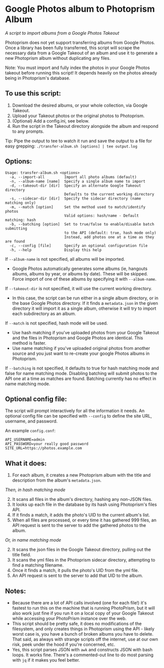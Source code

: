 # Google Photos album to Photoprism Album
*A script to import albums from a Google Photos Takeout*

Photoprism does not yet support transferring albums from Google Photos.  Once a library 
has been fully transferred, this script will scrape the necessary data from a Google 
Takeout of an album and use it to generate a new Photoprism album without duplicating any 
files.

Note: You must import and fully index the photos in your Google Photos takeout before 
running this script! It depends heavily on the photos already being in Photoprism's database.
  
[upstream]: https://github.com/inthreedee/photoprism-transfer-album
[insight]: https://github.com/photoprism/photoprism/issues/869#issuecomment-779488150

## To use this script:

1. Download the desired albums, or your whole collection, via Google Takeout.
2. Upload your Takeout photos or the original photos to Photoprism.
3. (Optional) Add a config.ini, see below.
4. Run the script in the Takeout directory alongside the album and respond to any prompts.

Tip: Pipe the output to tee to watch it run and save the output to a file for easy grepping:
`./transfer-album.sh [options] | tee output.log`

## Options:
```
Usage: transfer-album.sh <options>
  -a, --import-all         Import all photo albums (default)
  -n, --album-name [name]  Specify a single album name to import
  -d, --takeout-dir [dir]  Specify an alternate Google Takeout directory
                           Defaults to the current working directory
  -s, --sidecar-dir [dir]  Specify the sidecar directory (name matching only)
  -m, --match [option]     Set the method used to match/identify photos
                           Valid options: hash/name - Default matching: hash
  -b, --batching [option]  Set to true/false to enable/disable batch submitting
                           to the API (default: true, hash mode only)
                           Instead, add photos one at a time as they are found
  -c, --config [file]      Specify an optional configuration file
  -h, --help               Display this help
```

If `--album-name` is not specified, all albums will be imported.
 - Google Photos automatically generates some albums (ie, hangouts albums, albums by year, or albums by date). 
   These will be skipped. Force import of one of these albums by specifying it with `--album-name`.

If `--takeout-dir` is not specified, it will use the current working directory.
- In this case, the script can be run either in a single album directory, or in the base Google Photos 
  directory. If it finds a `metadata.json` in the given directory it will import it as a 
  single album, otherwise it will try to import each subdirectory as an album.

If `--match` is not specified, hash mode will be used.
- Use hash matching if you've uploaded photos from your Google Takeout and 
  the files in Photoprism and Google Photos are identical. This method is faster.
- Use name matching if you've uploaded original photos from another source 
  and you just want to re-create your google Photos albums in Photoprism.

If `--batching` is not specified, it defaults to true for hash matching mode 
and false for name matching mode. 
Disabling batching will submit photos to the API one at a time as matches are found. 
Batching currently has no effect in name matching mode.

## Optional config file:
The script will prompt interactively for all the information it needs. 
An optional config file can be specified with `--config` to define 
the site URL, username, and password.

An example `config.conf`:

```
API_USERNAME=admin
API_PASSWORD=your really good password
SITE_URL=https://photos.example.com
```

## What it does:

1. For each album, it creates a new Photoprism album with the title and description from
   the album's `metadata.json`.

*Then, in hash matching mode*

2. It scans all files in the album's directory, hashing any non-JSON files.
3. It looks up each file in the database by its hash using Photoprism's files API.
4. If it finds a match, it adds the photo's UID to the current album's list.
5. When all files are processed, or every time it has gathered 999 files, an API request 
   is sent to the server to add the gathered photos to the album.

*Or, in name matching mode*

2. It scans the json files in the Google Takeout directory, pulling out the title field.
3. It scans the yml files in the Photoprism sidecar directory, attempting to find a matching filename.
4. Once it finds a match, it pulls the photo's UID from the yml file.
5. An API request is sent to the server to add that UID to the album.

## Notes:

- Because there are a lot of API calls involved (one for each file!) it's fastest to run
this on the machine that is running PhotoPrism, but it will also work just fine if you
run it on a local copy of your Google Takeout while accessing your PhotoPrism instance
over the web.
- This script should be pretty safe, it does no modifications of the filesystem, and only
creates things in Photoprism using the API - likely worst case is, you have a bunch of broken
albums you have to delete. That said, as always with strange scripts off the internet, use at
our own risk, peek under the hood if you're concerned, etc.
- Yes, this script parses JSON with `awk` and constructs JSON with bash loops. It works
fine. There's a commented-out line to do most parsing with `jq` if it makes you feel better.
